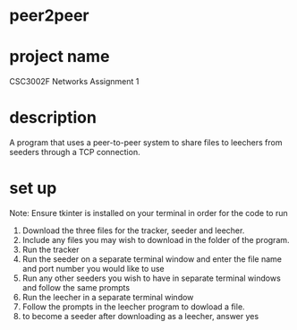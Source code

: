 # peer2peer

# project name

CSC3002F Networks Assignment 1 

# description

A program that uses a peer-to-peer system to share files to leechers from seeders through a TCP connection. 

# set up

Note: Ensure tkinter is installed on your terminal in order for the code to run

1. Download the three files for the tracker, seeder and leecher. 
2. Include any files you may wish to download in the folder of the program.
3. Run the tracker 
4. Run the seeder on a separate terminal window and enter the file name and port number you would like to use
5. Run any other seeders you wish to have in separate terminal windows and follow the same prompts
6. Run the leecher in a separate terminal window
7. Follow the prompts in the leecher program to dowload a file.
8. to become a seeder after downloading as a leecher, answer yes
